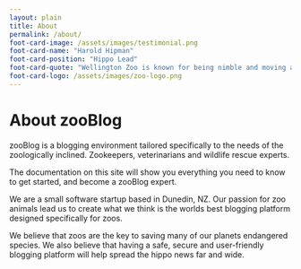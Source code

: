 ```yaml
---
layout: plain
title: About
permalink: /about/
foot-card-image: /assets/images/testimonial.png
foot-card-name: "Harold Hipman"
foot-card-position: "Hippo Lead"
foot-card-quote: "Wellington Zoo is known for being nimble and moving at a high pace. Partnering with zooBlog enables my Hippo Platforms Team at WZ to deliver highly customizable microsites to our internal business partners rapidly so they can work at the speed of our customers."
foot-card-logo: /assets/images/zoo-logo.png
---
```

# About zooBlog
zooBlog is a blogging environment tailored specifically to the needs of the zoologically inclined. Zookeepers, veterinarians and wildlife rescue experts. 

The documentation on this site will show you everything you need to know to get started, and become a zooBlog expert. 

We are a small software startup based in Dunedin, NZ. Our passion for zoo animals lead us to create what we think is the worlds best blogging platform designed specifically for zoos. 

We believe that zoos are the key to saving many of our planets endangered species. We also believe that having a safe, secure and user-friendly blogging platform will help spread the hippo news far and wide. 
